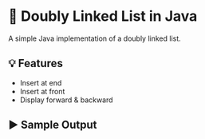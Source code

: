 # 🔁 Doubly Linked List in Java

A simple Java implementation of a doubly linked list.

## 💡 Features
- Insert at end
- Insert at front
- Display forward & backward

## ▶️ Sample Output

